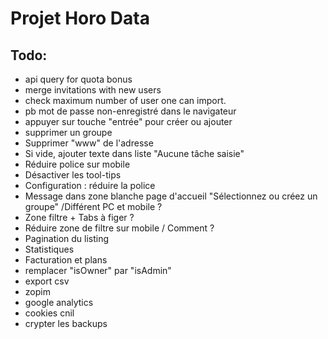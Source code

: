 # Projet Horo Data


## Todo:
* api query for quota bonus
* merge invitations with new users
* check maximum number of user one can import.
* pb mot de passe non-enregistré dans le navigateur
* appuyer sur touche "entrée" pour créer ou ajouter
* supprimer un groupe
* Supprimer "www" de l'adresse
* Si vide, ajouter texte dans liste "Aucune tâche saisie"
* Réduire police sur mobile
* Désactiver les tool-tips
* Configuration : réduire la police
* Message dans zone blanche page d'accueil "Sélectionnez ou créez un groupe" /Différent PC et mobile ?
* Zone filtre + Tabs à figer ?
* Réduire zone de filtre sur mobile / Comment ?
* Pagination du listing
* Statistiques
* Facturation et plans
* remplacer "isOwner" par "isAdmin"
* export csv
* zopim
* google analytics
* cookies cnil
* crypter les backups
